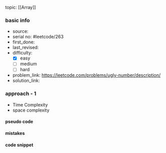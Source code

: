 topic: [[Array]]

### basic info
- source: 
- serial no: #leetcode/263
- first_done:
- last_revised:
- difficulty:
	- [x] easy
	- [ ] medium
	- [ ] hard
- problem_link: https://leetcode.com/problems/ugly-number/description/
- solution_link:

### approach - 1
- Time Complexity
- space complexity

#### pseudo code

#### mistakes

#### code snippet
```python

```